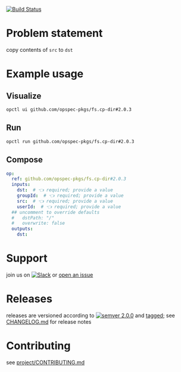 [![Build Status](https://github.com/opspec-pkgs/fs.cp-dir/workflows/build/badge.svg?branch=main)](https://github.com/opspec-pkgs/fs.cp-dir/actions?query=workflow%3Abuild+branch%3Amain)

# Problem statement

copy contents of `src` to `dst`

# Example usage

## Visualize

```shell
opctl ui github.com/opspec-pkgs/fs.cp-dir#2.0.3
```

## Run

```
opctl run github.com/opspec-pkgs/fs.cp-dir#2.0.3
```

## Compose

```yaml
op:
  ref: github.com/opspec-pkgs/fs.cp-dir#2.0.3
  inputs:
    dst:  # 👈 required; provide a value
    groupId:  # 👈 required; provide a value
    src:  # 👈 required; provide a value
    userId:  # 👈 required; provide a value
  ## uncomment to override defaults
  #   dstPath: "/"
  #   overwrite: false
  outputs:
    dst:
```

# Support

join us on
[![Slack](https://img.shields.io/badge/slack-opctl-E01563.svg)](https://join.slack.com/t/opctl/shared_invite/zt-51zodvjn-Ul_UXfkhqYLWZPQTvNPp5w)
or
[open an issue](https://github.com/opspec-pkgs/fs.cp-dir/issues)

# Releases

releases are versioned according to
[![semver 2.0.0](https://img.shields.io/badge/semver-2.0.0-brightgreen.svg)](http://semver.org/spec/v2.0.0.html)
and [tagged](https://git-scm.com/book/en/v2/Git-Basics-Tagging); see
[CHANGELOG.md](CHANGELOG.md) for release notes

# Contributing

see
[project/CONTRIBUTING.md](https://github.com/opspec-pkgs/project/blob/main/CONTRIBUTING.md)
